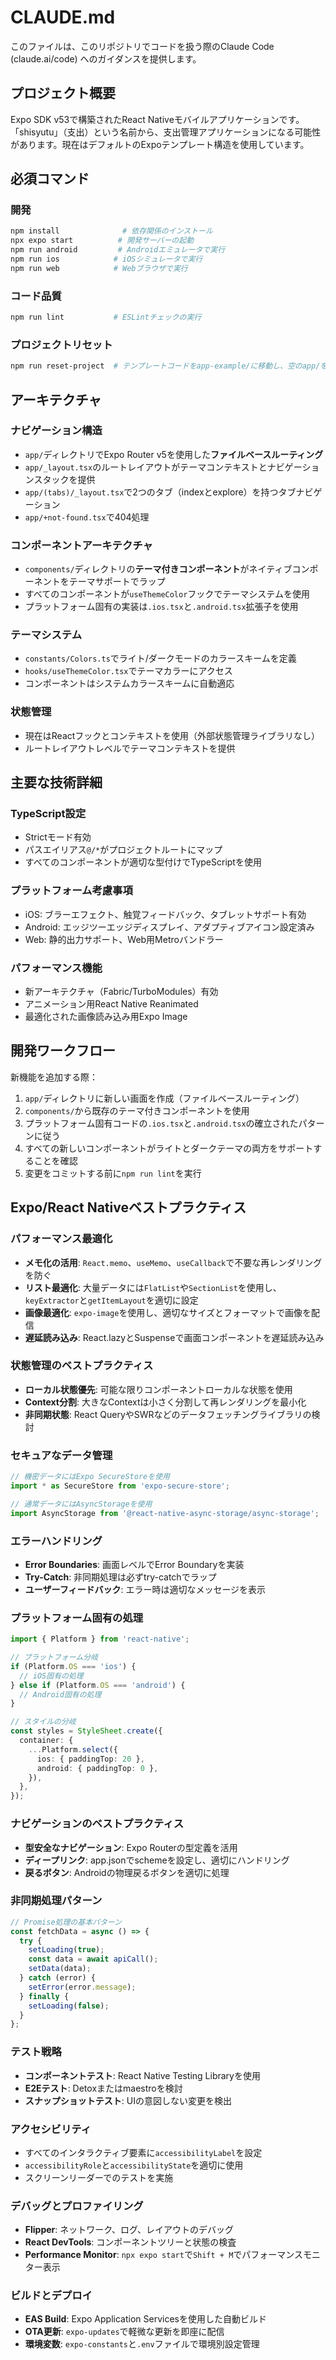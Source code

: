 # CLAUDE.md

このファイルは、このリポジトリでコードを扱う際のClaude Code (claude.ai/code) へのガイダンスを提供します。

## プロジェクト概要

Expo SDK v53で構築されたReact Nativeモバイルアプリケーションです。「shisyutu」（支出）という名前から、支出管理アプリケーションになる可能性があります。現在はデフォルトのExpoテンプレート構造を使用しています。

## 必須コマンド

### 開発
```bash
npm install              # 依存関係のインストール
npx expo start          # 開発サーバーの起動
npm run android         # Androidエミュレータで実行
npm run ios            # iOSシミュレータで実行  
npm run web            # Webブラウザで実行
```

### コード品質
```bash
npm run lint           # ESLintチェックの実行
```

### プロジェクトリセット
```bash
npm run reset-project  # テンプレートコードをapp-example/に移動し、空のapp/を作成
```

## アーキテクチャ

### ナビゲーション構造
- `app/`ディレクトリでExpo Router v5を使用した**ファイルベースルーティング**
- `app/_layout.tsx`のルートレイアウトがテーマコンテキストとナビゲーションスタックを提供
- `app/(tabs)/_layout.tsx`で2つのタブ（indexとexplore）を持つタブナビゲーション
- `app/+not-found.tsx`で404処理

### コンポーネントアーキテクチャ
- `components/`ディレクトリの**テーマ付きコンポーネント**がネイティブコンポーネントをテーマサポートでラップ
- すべてのコンポーネントが`useThemeColor`フックでテーマシステムを使用
- プラットフォーム固有の実装は`.ios.tsx`と`.android.tsx`拡張子を使用

### テーマシステム
- `constants/Colors.ts`でライト/ダークモードのカラースキームを定義
- `hooks/useThemeColor.tsx`でテーマカラーにアクセス
- コンポーネントはシステムカラースキームに自動適応

### 状態管理
- 現在はReactフックとコンテキストを使用（外部状態管理ライブラリなし）
- ルートレイアウトレベルでテーマコンテキストを提供

## 主要な技術詳細

### TypeScript設定
- Strictモード有効
- パスエイリアス`@/*`がプロジェクトルートにマップ
- すべてのコンポーネントが適切な型付けでTypeScriptを使用

### プラットフォーム考慮事項
- iOS: ブラーエフェクト、触覚フィードバック、タブレットサポート有効
- Android: エッジツーエッジディスプレイ、アダプティブアイコン設定済み
- Web: 静的出力サポート、Web用Metroバンドラー

### パフォーマンス機能
- 新アーキテクチャ（Fabric/TurboModules）有効
- アニメーション用React Native Reanimated
- 最適化された画像読み込み用Expo Image

## 開発ワークフロー

新機能を追加する際：
1. `app/`ディレクトリに新しい画面を作成（ファイルベースルーティング）
2. `components/`から既存のテーマ付きコンポーネントを使用
3. プラットフォーム固有コードの`.ios.tsx`と`.android.tsx`の確立されたパターンに従う
4. すべての新しいコンポーネントがライトとダークテーマの両方をサポートすることを確認
5. 変更をコミットする前に`npm run lint`を実行

## Expo/React Nativeベストプラクティス

### パフォーマンス最適化
- **メモ化の活用**: `React.memo`、`useMemo`、`useCallback`で不要な再レンダリングを防ぐ
- **リスト最適化**: 大量データには`FlatList`や`SectionList`を使用し、`keyExtractor`と`getItemLayout`を適切に設定
- **画像最適化**: `expo-image`を使用し、適切なサイズとフォーマットで画像を配信
- **遅延読み込み**: React.lazyとSuspenseで画面コンポーネントを遅延読み込み

### 状態管理のベストプラクティス
- **ローカル状態優先**: 可能な限りコンポーネントローカルな状態を使用
- **Context分割**: 大きなContextは小さく分割して再レンダリングを最小化
- **非同期状態**: React QueryやSWRなどのデータフェッチングライブラリの検討

### セキュアなデータ管理
```typescript
// 機密データにはExpo SecureStoreを使用
import * as SecureStore from 'expo-secure-store';

// 通常データにはAsyncStorageを使用
import AsyncStorage from '@react-native-async-storage/async-storage';
```

### エラーハンドリング
- **Error Boundaries**: 画面レベルでError Boundaryを実装
- **Try-Catch**: 非同期処理は必ずtry-catchでラップ
- **ユーザーフィードバック**: エラー時は適切なメッセージを表示

### プラットフォーム固有の処理
```typescript
import { Platform } from 'react-native';

// プラットフォーム分岐
if (Platform.OS === 'ios') {
  // iOS固有の処理
} else if (Platform.OS === 'android') {
  // Android固有の処理
}

// スタイルの分岐
const styles = StyleSheet.create({
  container: {
    ...Platform.select({
      ios: { paddingTop: 20 },
      android: { paddingTop: 0 },
    }),
  },
});
```

### ナビゲーションのベストプラクティス
- **型安全なナビゲーション**: Expo Routerの型定義を活用
- **ディープリンク**: app.jsonでschemeを設定し、適切にハンドリング
- **戻るボタン**: Androidの物理戻るボタンを適切に処理

### 非同期処理パターン
```typescript
// Promise処理の基本パターン
const fetchData = async () => {
  try {
    setLoading(true);
    const data = await apiCall();
    setData(data);
  } catch (error) {
    setError(error.message);
  } finally {
    setLoading(false);
  }
};
```

### テスト戦略
- **コンポーネントテスト**: React Native Testing Libraryを使用
- **E2Eテスト**: Detoxまたはmaestroを検討
- **スナップショットテスト**: UIの意図しない変更を検出

### アクセシビリティ
- すべてのインタラクティブ要素に`accessibilityLabel`を設定
- `accessibilityRole`と`accessibilityState`を適切に使用
- スクリーンリーダーでのテストを実施

### デバッグとプロファイリング
- **Flipper**: ネットワーク、ログ、レイアウトのデバッグ
- **React DevTools**: コンポーネントツリーと状態の検査
- **Performance Monitor**: `npx expo start`で`Shift + M`でパフォーマンスモニター表示

### ビルドとデプロイ
- **EAS Build**: Expo Application Servicesを使用した自動ビルド
- **OTA更新**: `expo-updates`で軽微な更新を即座に配信
- **環境変数**: `expo-constants`と`.env`ファイルで環境別設定管理